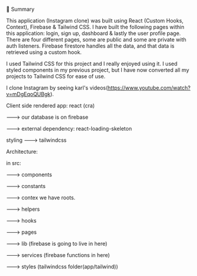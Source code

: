 📣 Summary

This application (Instagram clone) was built using React (Custom Hooks, Context), Firebase & Tailwind CSS. I have built the following pages within this application: login, sign up, dashboard & lastly the user profile page. There are four different pages, some are public and some are private with auth listeners. Firebase firestore handles all the data, and that data is retrieved using a custom hook.

I used Tailwind CSS for this project and I really enjoyed using it. I used styled components in my previous project, but I have now converted all my projects to Tailwind CSS for ease of use. 


I clone Instagram by seeing karl's videos(https://www.youtube.com/watch?v=mDgEqoQUBgk).

Client side rendered app: react (cra)

---> our database is on firebase

---> external dependency: react-loading-skeleton

styling ---> tailwindcss


Architecture:

in src:

---> components

---> constants

---> contex we have roots.

---> helpers 

---> hooks 

---> pages

---> lib (firebase is going to live in here)

---> services (firebase functions in here)

---> styles (tailwindcss folder(app/tailwind))

